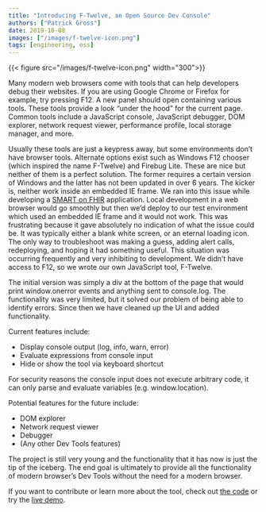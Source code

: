 ```yaml
---
title: "Introducing F-Twelve, an Open Source Dev Console"
authors: ["Patrick Gross"]
date: 2019-10-08
images: ["/images/f-twelve-icon.png"]
tags: [engineering, oss]
---
```


{{< figure src="/images/f-twelve-icon.png" width="300">}}

Many modern web browsers come with tools that can help developers debug their websites. If you are using Google Chrome or Firefox for example, try pressing F12. A new panel should open containing various tools. These tools provide a look “under the hood” for the current page. Common tools include a JavaScript console, JavaScript debugger, DOM explorer, network request viewer, performance profile, local storage manager, and more.

Usually these tools are just a keypress away, but some environments don’t have browser tools. Alternate options exist such as Windows F12 chooser (which inspired the name F-Twelve) and Firebug Lite. These are nice but neither of them is a perfect solution. The former requires a certain version of Windows and the latter has not been updated in over 6 years. The kicker is, neither work inside an embedded IE frame. We ran into this issue while developing a [SMART on FHIR](https://fhir.cerner.com/) application. Local development in a web browser would go smoothly but then we’d deploy to our test environment which used an embedded IE frame and it would not work. This was frustrating because it gave absolutely no indication of what the issue could be. It was typically either a blank white screen, or an eternal loading icon. The only way to troubleshoot was making a guess, adding alert calls, redeploying, and hoping it had something useful. This situation was occurring frequently and very inhibiting to development. We didn’t have access to F12, so we wrote our own JavaScript tool, F-Twelve.

The initial version was simply a div at the bottom of the page that would print window.onerror events and anything sent to console.log. The functionality was very limited, but it solved our problem of being able to identify errors. Since then we have cleaned up the UI and added functionality.

Current features include:

- Display console output (log, info, warn, error)
- Evaluate expressions from console input
- Hide or show the tool via keyboard shortcut

For security reasons the console input does not execute arbitrary code, it can only parse and evaluate variables (e.g. window.location).

Potential features for the future include:

- DOM explorer
- Network request viewer
- Debugger
- (Any other Dev Tools features)

The project is still very young and the functionality that it has now is just the tip of the iceberg. The end goal is ultimately to provide all the functionality of modern browser’s Dev Tools without the need for a modern browser.

If you want to contribute or learn more about the tool, check out [the code](https://github.com/cerner/f-twelve) or try the [live demo](https://engineering.cerner.com/f-twelve/demo/).

